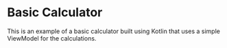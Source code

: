 # Basic Calculator

This is an example of a basic calculator built using Kotlin that uses a simple ViewModel for the calculations.
